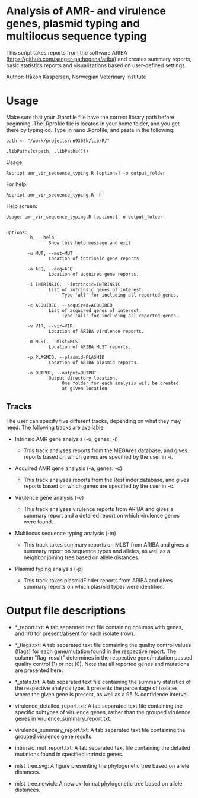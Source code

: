 # Analysis of AMR- and virulence genes, plasmid typing and multilocus sequence typing

This script takes reports from the software ARIBA 
(https://github.com/sanger-pathogens/ariba) and creates summary reports, 
basic statistics reports and visualizations based on user-defined 
settings.

Author: Håkon Kaspersen, Norwegian Veterinary Institute

# Usage
Make sure that your .Rprofile file have the correct library path before 
beginning. The .Rprofile file is located in your home folder, and you 
get there by typing cd. Type in nano .Rprofile, and paste in the 
following:

```
path <- "/work/projects/nn9305k/lib/R/"

.libPaths(c(path, .libPaths()))
```

Usage:

```
Rscript amr_vir_sequence_typing.R [options] -o output_folder
```

For help:

```
Rscript amr_vir_sequence_typing.R -h
```
Help screen:

```
Usage: amr_vir_sequence_typing.R [options] -o output_folder


Options:
        -h, --help
                Show this help message and exit

        -u MUT, --mut=MUT
                Location of intrinsic gene reports.

        -a ACQ, --acq=ACQ
                Location of acquired gene reports.

        -i INTRINSIC, --intrinsic=INTRINSIC
                List of intrinsic genes of interest.
                     Type 'all' for including all reported genes.

        -c ACQUIRED, --acquired=ACQUIRED
                List of acquired genes of interest.
                     Type 'all' for including all reported genes.

        -v VIR, --vir=VIR
                Location of ARIBA virulence reports.

        -m MLST, --mlst=MLST
                Location of ARIBA MLST reports.

        -p PLASMID, --plasmid=PLASMID
                Location of ARIBA plasmid reports.

        -o OUTPUT, --output=OUTPUT
                Output directory location.
                     One folder for each analysis will be created
                     at given location

```

## Tracks
The user can specify five different tracks, depending on what they may 
need. The following tracks are available:

- Intrinsic AMR gene analysis (-u, genes: -i)
	+ This track analyses reports from the MEGAres database, and 
gives reports based on which genes are specified by the user in -i.

- Acquired AMR gene analysis (-a, genes: -c)
	+ This track analyses reports from the ResFinder database, and 
gives reports based on which genes are specified by the user in -c.

- Virulence gene analysis (-v)
	+ This track analyses virulence reports from ARIBA and gives a 
summary report and a detailed report on which virulence genes were 
found.

- Multilocus sequence typing analysis (-m)
	+ This track takes summary reports on MLST from ARIBA and gives 
a summary report on sequence types and alleles, as well as a neighbor 
joining tree based on allele distances.

- Plasmid typing analysis (-p)
	+ This track takes plasmidFinder reports from ARIBA and gives 
summary reports on which plasmid types were identified.

# Output file descriptions

- *_report.txt: A tab separated text file containing columns with genes, 
and 1/0 for present/absent for each isolate (row).

- *_flags.txt: A tab separated text file containing the quality control 
values (flags) for each gene/mutation found in the respective report. 
The column "flag_result" determines in the respective gene/mutation 
passed quality control (1) or not (0). Note that all reported genes and 
mutations are presented here.

- *_stats.txt: A tab separated text file containing the summary 
statistics of the respective analysis type. It presents the percentage 
of isolates where the given gene is present, as well as a 95 % 
confidence interval.

- virulence_detailed_report.txt: A tab separated text file containing 
the specific subtypes of virulence genes, rather than the grouped 
virulence genes in virulence_summary_report.txt.

- virulence_summary_report.txt: A tab separated text file containing the 
grouped virulence gene results.

- intrinsic_mut_report.txt: A tab separated text file containing the 
detailed mutations found in specified intrinsic genes.

- mlst_tree.svg: A figure presenting the phylogenetic tree based on 
allele distances.

- mlst_tree.newick: A newick-format phylogenetic tree based on allele 
distances.
